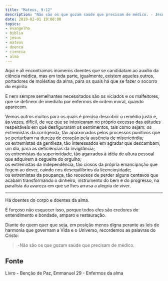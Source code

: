 ```yaml
---
title: "Mateus, 9:12"
description: "Não são os que gozam saúde que precisam de médico. - Jesus"
date: 2019-02-01 19:00:00
topics: 
- evangelho
- biblia
- jesus
- mateus
- doenca
- ciencia
- alma
---
```


Aqui e ali encontramos inúmeros doentes que se candidatam ao auxílio da ciência
médica, mas em toda parte, igualmente, existem aqueles outros, portadores de
moléstias da alma, para os quais há que se fazer o socorro do espírito.

E nem sempre semelhantes necessitados são os viciados e
os malfeitores, que se definem de imediato por enfermos de ordem moral,
quando aparecem.

Vemos outros muitos para os quais é preciso descobrir
o remédio justo e, às vezes, difícil, de vez que se intoxicaram
no próprio excesso das atitudes respeitáveis em que desfiguraram
os sentimentos, tais como sejam: 
os extremistas da corrigenda, tão apaixonados pelos processos punitivos que se perturbam na dureza de coração pela ausência de misericórdia;  
os extremistas da gentileza, tão interessados em agradar que descambam, um dia, para as deficiências da invigilância;  
os extremistas da superioridade, tão agarrados à idéia de altura pessoal que adquirem a cegueira do orgulho;  
os extremistas da independência, tão ciosos da própria emancipação que fogem ao dever, caindo nos desequilíbrios da licenciosidade;  
os extremistas da poupança, tão receosos de perder alguns centavos que
acabam transformando o dinheiro, instrumento do bem e do progresso,
na paralisia da avareza em que se lhes arrasa a alegria de viver. 

***

Há doentes do corpo e doentes da alma.

É forçoso não esquecer isso, porque todos eles são credores de entendimento e
bondade, amparo e restauração.

Diante de quem quer que seja, em posição menos digna perante as leis de harmonia
que governam a Vida e o Universo, recordemos as palavras do Cristo:
> -Não são os que gozam saúde que precisam de médico.


## Fonte
Livro - Benção de Paz, Emmanuel
29 - Enfermos da alma 

